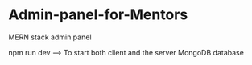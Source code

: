 # Admin-panel-for-Mentors
MERN stack admin panel

npm run dev --> To start both client and the server
MongoDB database

